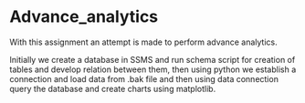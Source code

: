 # Advance_analytics
With this assignment an attempt is made to perform advance analytics.

Initially we create a database in SSMS and run schema script for creation of tables and develop relation between them, then using python we establish a connection and load data from .bak file and then using data connection query the database and create charts using matplotlib. 
